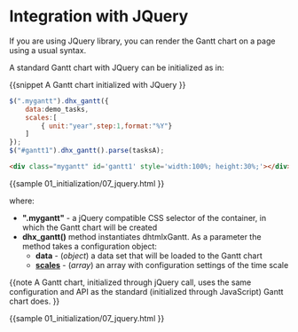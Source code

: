 Integration with JQuery
==========================================

If you are using JQuery library, you can render the Gantt chart on a page using a usual syntax. 

A standard Gantt chart with JQuery can be initialized as in:

{{snippet
A Gantt chart initialized with JQuery
}}
~~~js
$(".mygantt").dhx_gantt({
	data:demo_tasks,
    scales:[
    	{ unit:"year",step:1,format:"%Y"}
    ]
});
$("#gantt1").dhx_gantt().parse(tasksA);
~~~

~~~html
<div class="mygantt" id='gantt1' style='width:100%; height:30%;'></div>
~~~

{{sample
	01_initialization/07_jquery.html
}}

where:

- **".mygantt"** - a jQuery compatible CSS selector of the container, in which the Gantt chart will be created 
- **dhx_gantt()** method instantiates dhtmlxGantt. As a parameter the method takes a configuration object:
  - **data** - (*object*) a data set that will  be loaded to the Gantt chart
  - **[scales](api/gantt_scales_config.md)** - (*array*) an array with configuration settings of the time scale
  
{{note
A Gantt chart, initialized through jQuery call, uses the same configuration and API as the standard (initialized through JavaScript) Gantt chart does.
}}

{{sample
	01_initialization/07_jquery.html
}}